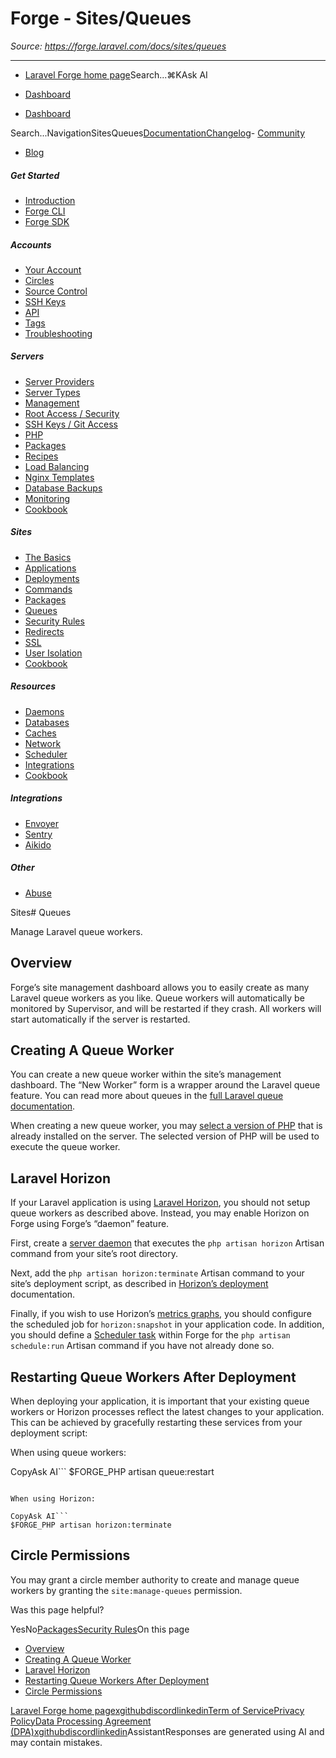 # Forge - Sites/Queues

*Source: https://forge.laravel.com/docs/sites/queues*

---

- [Laravel Forge home page](https://forge.laravel.com)Search...⌘KAsk AI

- [Dashboard](https://forge.laravel.com)
- [Dashboard](https://forge.laravel.com)

Search...NavigationSitesQueues[Documentation](/docs/introduction)[Changelog](/docs/changelog/changelog)- [Community](https://discord.com/invite/laravel)
- [Blog](https://blog.laravel.com/forge)
##### Get Started

- [Introduction](/docs/introduction)
- [Forge CLI](/docs/cli)
- [Forge SDK](/docs/sdk)

##### Accounts

- [Your Account](/docs/accounts/your-account)
- [Circles](/docs/accounts/circles)
- [Source Control](/docs/accounts/source-control)
- [SSH Keys](/docs/accounts/ssh)
- [API](/docs/accounts/api)
- [Tags](/docs/accounts/tags)
- [Troubleshooting](/docs/accounts/cookbook)

##### Servers

- [Server Providers](/docs/servers/providers)
- [Server Types](/docs/servers/types)
- [Management](/docs/servers/management)
- [Root Access / Security](/docs/servers/provisioning-process)
- [SSH Keys / Git Access](/docs/servers/ssh)
- [PHP](/docs/servers/php)
- [Packages](/docs/servers/packages)
- [Recipes](/docs/servers/recipes)
- [Load Balancing](/docs/servers/load-balancing)
- [Nginx Templates](/docs/servers/nginx-templates)
- [Database Backups](/docs/servers/backups)
- [Monitoring](/docs/servers/monitoring)
- [Cookbook](/docs/servers/cookbook)

##### Sites

- [The Basics](/docs/sites/the-basics)
- [Applications](/docs/sites/applications)
- [Deployments](/docs/sites/deployments)
- [Commands](/docs/sites/commands)
- [Packages](/docs/sites/packages)
- [Queues](/docs/sites/queues)
- [Security Rules](/docs/sites/security-rules)
- [Redirects](/docs/sites/redirects)
- [SSL](/docs/sites/ssl)
- [User Isolation](/docs/sites/user-isolation)
- [Cookbook](/docs/sites/cookbook)

##### Resources

- [Daemons](/docs/resources/daemons)
- [Databases](/docs/resources/databases)
- [Caches](/docs/resources/caches)
- [Network](/docs/resources/network)
- [Scheduler](/docs/resources/scheduler)
- [Integrations](/docs/resources/integrations)
- [Cookbook](/docs/resources/cookbook)

##### Integrations

- [Envoyer](/docs/integrations/envoyer)
- [Sentry](/docs/integrations/sentry)
- [Aikido](/docs/integrations/aikido)

##### Other

- [Abuse](/docs/abuse)

Sites# Queues

Manage Laravel queue workers.

## [​](#overview)Overview

Forge’s site management dashboard allows you to easily create as many Laravel queue workers as you like. Queue workers will automatically be monitored by Supervisor, and will be restarted if they crash. All workers will start automatically if the server is restarted.

## [​](#creating-a-queue-worker)Creating A Queue Worker

You can create a new queue worker within the site’s management dashboard. The “New Worker” form is a wrapper around the Laravel queue feature. You can read more about queues in the [full Laravel queue documentation](https://laravel.com/docs/queues).

When creating a new queue worker, you may [select a version of PHP](/docs/servers/php) that is already installed on the server. The selected version of PHP will be used to execute the queue worker.

## [​](#laravel-horizon)Laravel Horizon

If your Laravel application is using [Laravel Horizon](https://laravel.com/docs/horizon), you should not setup queue workers as described above. Instead, you may enable Horizon on Forge using Forge’s “daemon” feature.

First, create a [server daemon](/docs/resources/daemons#configuring-daemons) that executes the `php artisan horizon` Artisan command from your site’s root directory.

Next, add the `php artisan horizon:terminate` Artisan command to your site’s deployment script, as described in [Horizon’s deployment](https://laravel.com/docs/master/horizon#deploying-horizon) documentation.

Finally, if you wish to use Horizon’s [metrics graphs](https://laravel.com/docs/master/horizon#metrics), you should configure the scheduled job for `horizon:snapshot` in your application code. In addition, you should define a [Scheduler task](/docs/resources/scheduler#scheduled-jobs) within Forge for the `php artisan schedule:run` Artisan command if you have not already done so.

## [​](#restarting-queue-workers-after-deployment)Restarting Queue Workers After Deployment

When deploying your application, it is important that your existing queue workers or Horizon processes reflect the latest changes to your application. This can be achieved by gracefully restarting these services from your deployment script:

When using queue workers:

CopyAsk AI```
$FORGE_PHP artisan queue:restart

```

When using Horizon:

CopyAsk AI```
$FORGE_PHP artisan horizon:terminate

```

## [​](#circle-permissions)Circle Permissions

You may grant a circle member authority to create and manage queue workers by granting the `site:manage-queues` permission.

Was this page helpful?

YesNo[Packages](/docs/sites/packages)[Security Rules](/docs/sites/security-rules)On this page
- [Overview](#overview)
- [Creating A Queue Worker](#creating-a-queue-worker)
- [Laravel Horizon](#laravel-horizon)
- [Restarting Queue Workers After Deployment](#restarting-queue-workers-after-deployment)
- [Circle Permissions](#circle-permissions)

[Laravel Forge home page](https://forge.laravel.com)[x](https://x.com/laravelphp)[github](https://github.com/laravel)[discord](https://discord.com/invite/laravel)[linkedin](https://linkedin.com/company/laravel)[Term of Service](https://forge.laravel.com/terms-of-service)[Privacy Policy](https://forge.laravel.com/privacy-policy)[Data Processing Agreement (DPA)](https://forge.laravel.com/data-processing-agreement)[x](https://x.com/laravelphp)[github](https://github.com/laravel)[discord](https://discord.com/invite/laravel)[linkedin](https://linkedin.com/company/laravel)AssistantResponses are generated using AI and may contain mistakes.